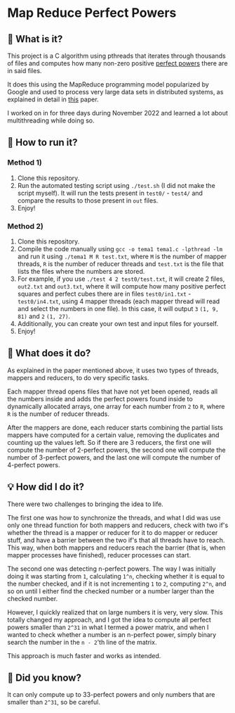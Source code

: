 # Map Reduce Perfect Powers

## 🚀 What is it?

This project is a C algorithm using pthreads that iterates through thousands of files and computes how many non-zero positive [perfect powers](https://en.wikipedia.org/wiki/Perfect_power) there are in said files.

It does this using the MapReduce programming model popularized by Google and used to process very large data sets in distributed systems, as explained in detail in [this](http://static.googleusercontent.com/media/research.google.com/en//archive/mapreduce-osdi04.pdf) paper.

I worked on in for three days during November 2022 and learned a lot about multithreading while doing so.

## 🔧 How to run it?

### Method 1)

1.  Clone this repository.
2.  Run the automated testing script using `./test.sh` (I did not make the script myself). It will run the tests present in `test0/` - `test4/` and compare the results to those present in `out` files.
3.  Enjoy!

### Method 2)

1.  Clone this repository.
2.  Compile the code manually using `gcc -o tema1 tema1.c -lpthread -lm` and run it using `./tema1 M R test.txt`, where `M` is the number of mapper threads, `R` is the number of reducer threads and `test.txt` is the file that lists the files where the numbers are stored.
3.  For example, if you use `./test 4 2 test0/test.txt`, it will create 2 files, `out2.txt` and `out3.txt`, where it will compute how many positive perfect squares and perfect cubes there are in files `test0/in1.txt` - `test0/in4.txt`, using 4 mapper threads (each mapper thread will read and select the numbers in one file). In this case, it will output `3` `(1, 9, 81)` and `2` `(1, 27)`.
4.  Additionally, you can create your own test and input files for yourself.
5.  Enjoy!

## 📏 What does it do?

As explained in the paper mentioned above, it uses two types of threads, mappers and reducers, to do very specific tasks.

Each mapper thread opens files that have not yet been opened, reads all the numbers inside and adds the perfect powers found inside to dynamically allocated arrays, one array for each number from `2` to `R`, where `R` is the number of reducer threads.

After the mappers are done, each reducer starts combining the partial lists mappers have computed for a certain value, removing the duplicates and counting up the values left. So if there are 3 reducers, the first one will compute the number of 2-perfect powers, the second one will compute the number of 3-perfect powers, and the last one will compute the number of 4-perfect powers.

## 💡 How did I do it?

There were two challenges to bringing the idea to life.

The first one was how to synchronize the threads, and what I did was use only one thread function for both mappers and reducers, check with two if's whether the thread is a mapper or reducer for it to do mapper or reducer stuff, and have a barrier between the two if's that all threads have to reach. This way, when both mappers and reducers reach the barrier (that is, when mapper processes have finished), reducer processes can start.

The second one was detecting n-perfect powers. The way I was initially doing it was starting from `1`, calculating `1^n`, checking whether it is equal to the number checked, and if it is not incrementing `1` to `2`, computing `2^n`, and so on until I either find the checked number or a number larger than the checked number.

However, I quickly realized that on large numbers it is very, very slow. This totally changed my approach, and I got the idea to compute all perfect powers smaller than `2^31` in what I termed a power matrix, and when I wanted to check whether a number is an n-perfect power, simply binary search the number in the `n - 2`'th line of the matrix.

This approach is much faster and works as intended.

## 🤔 Did you know?

It can only compute up to 33-perfect powers and only numbers that are smaller than `2^31`, so be careful.
